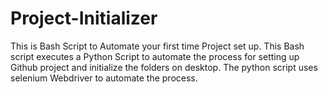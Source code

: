 # Project-Initializer
This is Bash Script to Automate your first time Project set up. This Bash script executes a Python Script to automate the process for setting up Github project and initialize the folders on desktop. The python script uses selenium Webdriver to automate the process.
